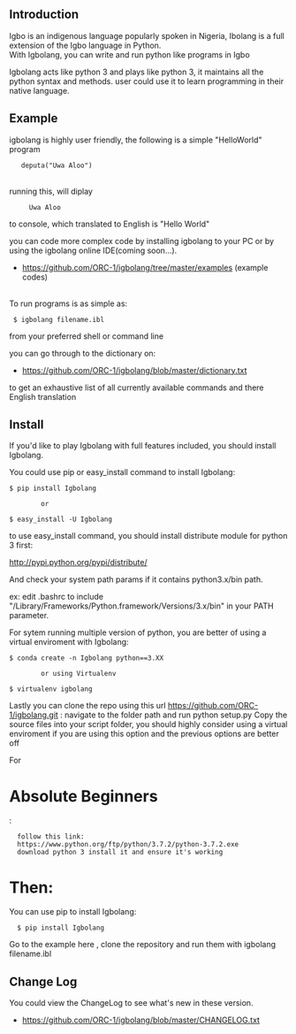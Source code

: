 Introduction
--------------

Igbo is an indigenous language popularly spoken in Nigeria, Ibolang is a full 
extension of the Igbo language in Python. <br />
With Igbolang, you can write and run python like programs in Igbo

Igbolang acts like python 3 and plays like python 3, it maintains all the python syntax 
and methods.
user could use it to learn programming in their native language.

Example
----------
igbolang is highly user friendly, the following is a simple "HelloWorld" program
       
       deputa("Uwa Aloo")

 <br />
 running this, will diplay
         
         Uwa Aloo 

to console, which translated to English is "Hello World"

you can code more complex code by installing igbolang to your PC or by using the igbolang online IDE(coming soon...).

  * https://github.com/ORC-1/igbolang/tree/master/examples (example codes)

<br />
To run programs is as simple as:

     $ igbolang filename.ibl

  from your preferred shell or command line  

  you can go through to the dictionary on: 
  * https://github.com/ORC-1/igbolang/blob/master/dictionary.txt
      
  to get an exhaustive list of all currently available commands and there English translation

Install
----------

If you'd like to play Igbolang with full features included, you should install Igbolang.

You could use pip or easy_install command to install Igbolang:

	$ pip install Igbolang 

			or

    $ easy_install -U Igbolang

to use easy_install command, you should install distribute module for python 3 first:

http://pypi.python.org/pypi/distribute/

And check your system path params if it contains python3.x/bin path.

ex: edit .bashrc to include "/Library/Frameworks/Python.framework/Versions/3.x/bin" in your PATH parameter.

For sytem running multiple version of python, you are better of using a virtual enviroment
with Igbolang:

	$ conda create -n Igbolang python==3.XX

			or using Virtualenv

	$ virtualenv igbolang  

Lastly you can clone the repo using this url https://github.com/ORC-1/igbolang.git : navigate to the folder path and run python setup.py 
Copy the source files into your script folder, you should highly consider using 
a virtual enviroment if you are using this option and the previous options are better 
off

For <h1>Absolute Beginners</h1>:


      follow this link: 
      https://www.python.org/ftp/python/3.7.2/python-3.7.2.exe
      download python 3 install it and ensure it's working

<h1>Then:</h1>
          
  You can use pip to install Igbolang:

      $ pip install Igbolang 
    
  Go to the example here , clone the repository and run them with igbolang filename.ibl

Change Log
-------------

You could view the ChangeLog to see what's new in these version.

  * https://github.com/ORC-1/igbolang/blob/master/CHANGELOG.txt


